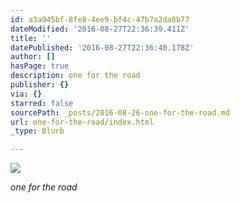 ```yaml
---
id: a3a945bf-8fe8-4ee9-bf4c-47b7a2da8b77
dateModified: '2016-08-27T22:36:39.411Z'
title: ''
datePublished: '2016-08-27T22:36:40.178Z'
author: []
hasPage: true
description: one for the road
publisher: {}
via: {}
starred: false
sourcePath: _posts/2016-08-26-one-for-the-road.md
url: one-for-the-road/index.html
_type: Blurb

---
```

![](https://the-grid-user-content.s3-us-west-2.amazonaws.com/0687cfe5-21c3-43c3-a14c-9828af57a133.jpg)

_one for the road_